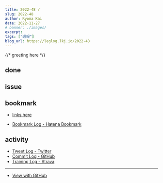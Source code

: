 ```yaml
---
title: 2022-48 / 
slug: 2022-48
author: Ryoma Kai
date: 2022-11-27
# banner: ./images/
excerpt: 
tags: ["週報"]
blog_url: https://leglog.lkj.io/2022-48
---
```


{/* greeting here */}

## done

### 

## issue

### 

## bookmark

- [links here]()


- [Bookmark Log - Hatena Bookmark](https://b.hatena.ne.jp/Ryo_K/bookmark)

## activity

<Tweet tweetLink="" />
<Instagram instagramId="" />
<YouTube youTubeId="" />

- [Tweet Log - Twitter](https://twitter.com/search?q=(from%3Alegnoh)%20until%3A2022-11-27%20since%3A2022-11-21%20-filter%3Areplies&src=typed_query)
- [Commit Log - GitHub](https://github.com/legnoh?tab=overview&from=2022-11-21&to=2022-11-27)
- [Training Log - Strava](https://www.strava.com/athletes/47349424/training/log)

----

- [View with GitHub](https://github.com/legnoh/leglog/blob/master/content/posts/202x/2022/48/index.md)
